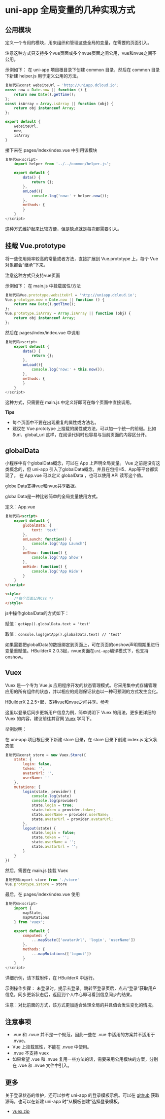 # uni-app 全局变量的几种实现方式

## 公用模块

定义一个专用的模块，用来组织和管理这些全局的变量，在需要的页面引入。

注意这种方式只支持多个vue页面或多个nvue页面之间公用，vue和nvue之间不公用。

示例如下：
在 uni-app 项目根目录下创建 common 目录，然后在 common 目录下新建 helper.js 用于定义公用的方法。

```javascript
复制代码const websiteUrl = 'http://uniapp.dcloud.io';  
const now = Date.now || function () {  
    return new Date().getTime();  
};  
const isArray = Array.isArray || function (obj) {  
    return obj instanceof Array;  
};  

export default {  
    websiteUrl,  
    now,  
    isArray  
}
```

接下来在 pages/index/index.vue 中引用该模块

```javascript
复制代码<script>  
    import helper from '../../common/helper.js';  

    export default {  
        data() {  
            return {};  
        },  
        onLoad(){  
            console.log('now:' + helper.now());  
        },  
        methods: {  
        }  
    }  
</script>
```

这种方式维护起来比较方便，但是缺点就是每次都需要引入。

## 挂载 Vue.prototype

将一些使用频率较高的常量或者方法，直接扩展到 Vue.prototype 上，每个 Vue 对象都会“继承”下来。

注意这种方式只支持vue页面

示例如下：
在 main.js 中挂载属性/方法

```javascript
复制代码Vue.prototype.websiteUrl = 'http://uniapp.dcloud.io';  
Vue.prototype.now = Date.now || function () {  
    return new Date().getTime();  
};  
Vue.prototype.isArray = Array.isArray || function (obj) {  
    return obj instanceof Array;  
};
```

然后在 pages/index/index.vue 中调用

```javascript
复制代码<script>  
    export default {  
        data() {  
            return {};  
        },  
        onLoad(){  
            console.log('now:' + this.now());  
        },  
        methods: {  
        }  
    }  
</script>
```

这种方式，只需要在 main.js 中定义好即可在每个页面中直接调用。

**Tips**

- 每个页面中不要在出现重复的属性或方法名。
- 建议在 Vue.prototype 上挂载的属性或方法，可以加一个统一的前缀。比如 $url、global_url 这样，在阅读代码时也容易与当前页面的内容区分开。

## globalData

小程序中有个globalData概念，可以在 App 上声明全局变量。 Vue 之前是没有这类概念的，但 uni-app 引入了globalData概念，并且在包括H5、App等平台都实现了。
在 App.vue 可以定义 globalData ，也可以使用 API 读写这个值。

globalData支持vue和nvue共享数据。

globalData是一种比较简单的全局变量使用方式。

定义：App.vue

```html
复制代码<script>  
    export default {  
        globalData: {  
            text: 'text'  
        },  
        onLaunch: function() {  
            console.log('App Launch')  
        },  
        onShow: function() {  
            console.log('App Show')  
        },  
        onHide: function() {  
            console.log('App Hide')  
        }  
    }  
</script>  

<style>  
    /*每个页面公共css */  
</style>  
```

js中操作globalData的方式如下：

赋值：`getApp().globalData.text = 'test'`

取值：`console.log(getApp().globalData.text) // 'test'`

如果需要把globalData的数据绑定到页面上，可在页面的onshow声明周期里进行变量重赋值。HBuilderX 2.0.3起，nvue页面在`uni-app`编译模式下，也支持onshow。

## Vuex

Vuex 是一个专为 Vue.js 应用程序开发的状态管理模式。它采用集中式存储管理应用的所有组件的状态，并以相应的规则保证状态以一种可预测的方式发生变化。

HBuilderX 2.2.5+起，支持vue和nvue之间共享。[参考](https://uniapp.dcloud.io/use-weex?id=vue-和-nvue-共享的变量和数据)

这里以登录后同步更新用户信息为例，简单说明下 Vuex 的用法，更多更详细的 Vuex 的内容，建议前往其官网 [Vuex](https://vuex.vuejs.org/zh/) 学习下。

举例说明：

在 uni-app 项目根目录下新建 store 目录，在 store 目录下创建 index.js 定义状态值

```javascript
复制代码const store = new Vuex.Store({  
    state: {  
        login: false,  
        token: '',  
        avatarUrl: '',  
        userName: ''  
    },  
    mutations: {  
        login(state, provider) {  
            console.log(state)  
            console.log(provider)  
            state.login = true;  
            state.token = provider.token;  
            state.userName = provider.userName;  
            state.avatarUrl = provider.avatarUrl;  
        },  
        logout(state) {  
            state.login = false;  
            state.token = '';  
            state.userName = '';  
            state.avatarUrl = '';  
        }  
    }  
})
```

然后，需要在 main.js 挂载 Vuex

```javascript
复制代码import store from './store'  
Vue.prototype.$store = store
```

最后，在 pages/index/index.vue 使用

```javascript
复制代码<script>  
    import {  
        mapState,  
        mapMutations  
    } from 'vuex';  

    export default {  
        computed: {  
            ...mapState(['avatarUrl', 'login', 'userName'])  
        },  
        methods: {  
            ...mapMutations(['logout'])  
        }  
    }  
</script>
```

详细示例，请下载附件，在 HBuilderX 中运行。

示例操作步骤：
未登录时，提示去登录。跳转至登录页后，点击“登录”获取用户信息，同步更新状态后，返回到个人中心即可看到信息同步的结果。

注意：对比前面的方式，该方式更加适合处理全局的并且值会发生变化的情况。

## 注意事项

- .vue 和 .nvue 并不是一个规范，因此一些在 .vue 中适用的方案并不适用于 .nvue。
- Vue 上挂载属性，不能在 .nvue 中使用。
- .nvue 不支持 vuex
- 如果希望 .vue 和 .nvue 复用一些方法的话，需要采用公用模块的方案，分别在 .vue 和 .nvue 文件中引入。

## 更多

关于登录状态的维护，还可以参考 uni-app 的登录模板示例。可以在 [github](https://github.com/dcloudio/uni-app/tree/master/examples/login-template) 获取源码，也可以在新建 uni-app 时“从模板创建”选择登录模板。

- [vuex.zip](https://ask.dcloud.net.cn/file/download/file_name-dnVleC56aXA=__url-Ly9pbWctY2RuLXFpbml1LmRjbG91ZC5uZXQuY24vdXBsb2Fkcy9hcnRpY2xlLzIwMTgwOTEzLzdmMTU2MDc3MDU0NDEzNTBlOTY2OTBmOTIwNDdhMWMx)